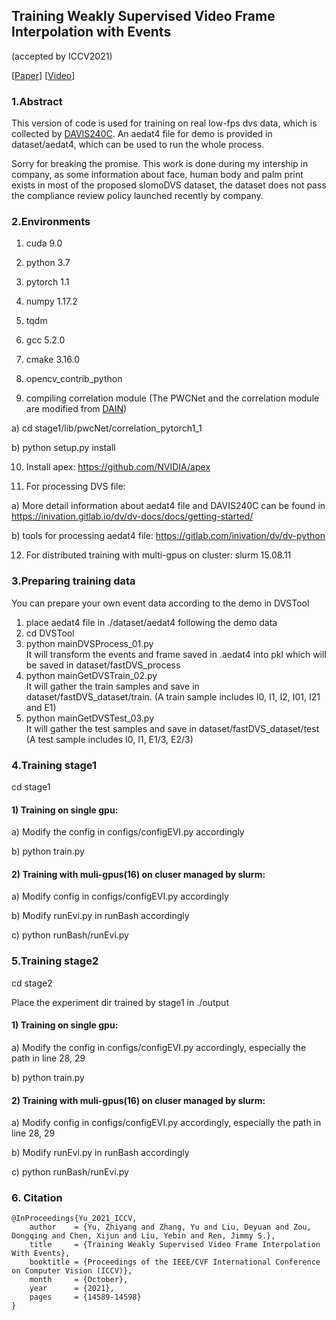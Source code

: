 ## Training Weakly Supervised Video Frame Interpolation with Events
(accepted by ICCV2021)

[[Paper](https://openaccess.thecvf.com/content/ICCV2021/html/Yu_Training_Weakly_Supervised_Video_Frame_Interpolation_With_Events_ICCV_2021_paper.html)]
[[Video](https://www.youtube.com/watch?v=ktG5U3WKGes&t=2s)]

### 1.Abstract
This version of code is used for training on real low-fps dvs data, which is collected by [DAVIS240C](https://inivation.com/wp-content/uploads/2019/08/DAVIS240.pdf). An aedat4 file for demo is provided in dataset/aedat4, which can be used to run the whole process.
 
Sorry for breaking the promise. This work is done during my intership in company, as some information about face, human body and palm print exists in most of the proposed slomoDVS dataset, the dataset does not pass the compliance review policy launched recently by company.
### 2.Environments
1) cuda 9.0

2) python 3.7

3) pytorch 1.1

4) numpy 1.17.2

5) tqdm

6) gcc 5.2.0

7) cmake 3.16.0

8) opencv_contrib_python

9) compiling correlation module
(The PWCNet and the correlation module are modified from [DAIN](https://github.com/baowenbo/DAIN/tree/master/PWCNet))

a) cd stage1/lib/pwcNet/correlation_pytorch1_1

b) python setup.py install


10) Install apex: https://github.com/NVIDIA/apex

11) For processing DVS file:

a) More detail information about aedat4 file and DAVIS240C can be found in https://inivation.gitlab.io/dv/dv-docs/docs/getting-started/

b) tools for processing aedat4 file: https://gitlab.com/inivation/dv/dv-python

12) For distributed training with multi-gpus on cluster: slurm 15.08.11
 
### 3.Preparing training data
You can prepare your own event data according to the demo in DVSTool

1) place aedat4 file in ./dataset/aedat4 following the demo data
2) cd DVSTool
3) python mainDVSProcess_01.py  
It will transform the events and frame saved in .aedat4 into pkl which will be saved in dataset/fastDVS_process
4) python mainGetDVSTrain_02.py  
It will gather the train samples and save in dataset/fastDVS_dataset/train.  (A train sample includes I0, I1, I2, I01, I21 and E1)
5) python mainGetDVSTest_03.py  
It will gather the test samples and save in dataset/fastDVS_dataset/test  (A test sample includes I0, I1, E1/3, E2/3)
### 4.Training stage1
cd stage1 
#### 1) Training on single gpu:
a) Modify the config in configs/configEVI.py accordingly

b) python train.py

#### 2) Training with muli-gpus(16) on cluser managed by slurm:
a) Modify config in configs/configEVI.py accordingly

b) Modify runEvi.py in runBash accordingly

c) python runBash/runEvi.py

### 5.Training stage2
cd stage2 

Place the experiment dir trained by stage1 in ./output

#### 1) Training on single gpu:
a) Modify the config in configs/configEVI.py accordingly, especially the path in line 28, 29

b) python train.py

#### 2) Training with muli-gpus(16) on cluser managed by slurm:
a) Modify config in configs/configEVI.py accordingly, especially the path in line 28, 29

b) Modify runEvi.py in runBash accordingly

c) python runBash/runEvi.py

### 6. Citation 
```
@InProceedings{Yu_2021_ICCV,
    author    = {Yu, Zhiyang and Zhang, Yu and Liu, Deyuan and Zou, Dongqing and Chen, Xijun and Liu, Yebin and Ren, Jimmy S.},
    title     = {Training Weakly Supervised Video Frame Interpolation With Events},
    booktitle = {Proceedings of the IEEE/CVF International Conference on Computer Vision (ICCV)},
    month     = {October},
    year      = {2021},
    pages     = {14589-14598}
}
```
